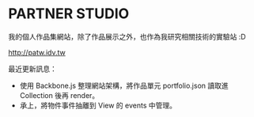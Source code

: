 PARTNER STUDIO
===

我的個人作品集網站，除了作品展示之外，也作為我研究相關技術的實驗站 :D

http://patw.idv.tw


最近更新訊息：
* 使用 Backbone.js 整理網站架構，將作品單元 portfolio.json 讀取進 Collection 後再 render。
* 承上，將物件事件抽離到 View 的 events 中管理。


